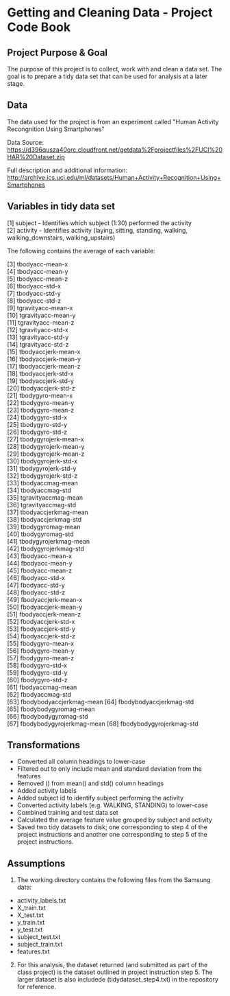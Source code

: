 Getting and Cleaning Data - Project Code Book
==============================================

## Project Purpose & Goal

The purpose of this project is to collect, work with and clean a data set.  The goal is to prepare a tidy data set that can be used for analysis at a later stage.

## Data

The data used for the project is from an experiment called "Human Activity Recongnition Using Smartphones"

Data Source: https://d396qusza40orc.cloudfront.net/getdata%2Fprojectfiles%2FUCI%20HAR%20Dataset.zip 

Full description and additional information: http://archive.ics.uci.edu/ml/datasets/Human+Activity+Recognition+Using+Smartphones 

## Variables in tidy data set

 [1] subject - Identifies which subject (1:30) performed the activity                  
 [2] activity - Identifies activity (laying, sitting, standing, walking, walking_downstairs, walking_upstairs)
 
  The following contains the average of each variable:
  
 [3] tbodyacc-mean-x          
 [4] tbodyacc-mean-y          
 [5] tbodyacc-mean-z          
 [6] tbodyacc-std-x           
 [7] tbodyacc-std-y           
 [8] tbodyacc-std-z           
 [9] tgravityacc-mean-x       
[10] tgravityacc-mean-y       
[11] tgravityacc-mean-z       
[12] tgravityacc-std-x        
[13] tgravityacc-std-y        
[14] tgravityacc-std-z        
[15] tbodyaccjerk-mean-x      
[16] tbodyaccjerk-mean-y      
[17] tbodyaccjerk-mean-z      
[18] tbodyaccjerk-std-x       
[19] tbodyaccjerk-std-y       
[20] tbodyaccjerk-std-z       
[21] tbodygyro-mean-x         
[22] tbodygyro-mean-y         
[23] tbodygyro-mean-z         
[24] tbodygyro-std-x          
[25] tbodygyro-std-y          
[26] tbodygyro-std-z          
[27] tbodygyrojerk-mean-x     
[28] tbodygyrojerk-mean-y     
[29] tbodygyrojerk-mean-z     
[30] tbodygyrojerk-std-x      
[31] tbodygyrojerk-std-y      
[32] tbodygyrojerk-std-z      
[33] tbodyaccmag-mean         
[34] tbodyaccmag-std          
[35] tgravityaccmag-mean      
[36] tgravityaccmag-std       
[37] tbodyaccjerkmag-mean     
[38] tbodyaccjerkmag-std      
[39] tbodygyromag-mean        
[40] tbodygyromag-std         
[41] tbodygyrojerkmag-mean    
[42] tbodygyrojerkmag-std     
[43] fbodyacc-mean-x          
[44] fbodyacc-mean-y          
[45] fbodyacc-mean-z          
[46] fbodyacc-std-x           
[47] fbodyacc-std-y           
[48] fbodyacc-std-z           
[49] fbodyaccjerk-mean-x      
[50] fbodyaccjerk-mean-y      
[51] fbodyaccjerk-mean-z      
[52] fbodyaccjerk-std-x       
[53] fbodyaccjerk-std-y       
[54] fbodyaccjerk-std-z       
[55] fbodygyro-mean-x         
[56] fbodygyro-mean-y         
[57] fbodygyro-mean-z         
[58] fbodygyro-std-x          
[59] fbodygyro-std-y          
[60] fbodygyro-std-z          
[61] fbodyaccmag-mean         
[62] fbodyaccmag-std          
[63] fbodybodyaccjerkmag-mean
[64] fbodybodyaccjerkmag-std  
[65] fbodybodygyromag-mean    
[66] fbodybodygyromag-std     
[67] fbodybodygyrojerkmag-mean
[68] fbodybodygyrojerkmag-std 

## Transformations

* Converted all column headings to lower-case
* Filtered out to only include mean and standard deviation from the features
* Removed () from mean() and std() column headings
* Added activity labels
* Added subject id to identify subject performing the activity
* Converted activity labels (e.g. WALKING, STANDING) to lower-case
* Combined training and test data set
* Calculated the average feature value grouped by subject and activity
* Saved two tidy datasets to disk; one corresponding to step 4 of the project instructions and another one corresponding to step 5 of the project instructions.

## Assumptions

1) The working directory contains the following files from the Samsung data:

* activity_labels.txt
* X_train.txt
* X_test.txt
* y_train.txt
* y_test.txt
* subject_test.txt
* subject_train.txt
* features.txt

2) For this analysis, the dataset returned (and submitted as part of the class
   project) is the dataset outlined in project instruction step 5.  The larger
   dataset is also includede (tidydataset_step4.txt) in the repository for reference. 
